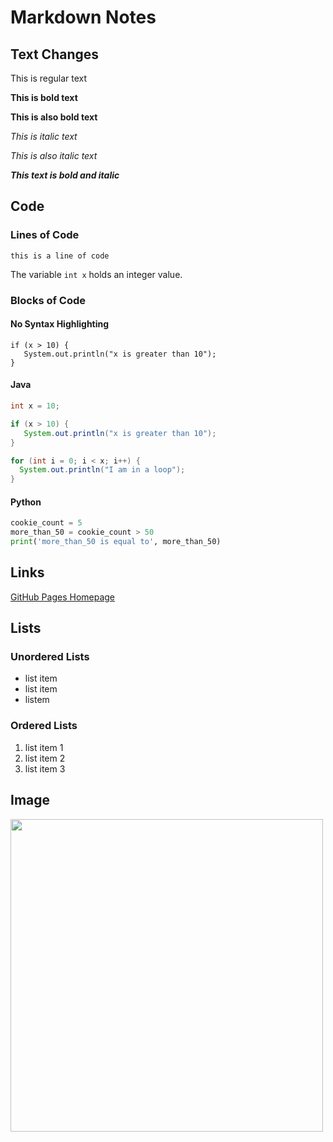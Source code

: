 <!-- This is a single line markdown comment -->

<!--
This is a 
multi-line
comment
-->

# Markdown Notes

## Text Changes

This is regular text

**This is bold text**

__This is also bold text__

*This is italic text*

_This is also italic text_

***This text is bold and italic***

## Code

### Lines of Code

`this is a line of code`

The variable `int x` holds an integer value.

### Blocks of Code

#### No Syntax Highlighting

```
if (x > 10) {
   System.out.println("x is greater than 10");
}
```

#### Java

```java
int x = 10;

if (x > 10) {
   System.out.println("x is greater than 10");
}

for (int i = 0; i < x; i++) {
  System.out.println("I am in a loop");
}
```

#### Python

```python
cookie_count = 5
more_than_50 = cookie_count > 50
print('more_than_50 is equal to', more_than_50)
```

## Links

[GitHub Pages Homepage](https://pages.github.com)

## Lists

### Unordered Lists

* list item
* list item
* listem

### Ordered Lists

1. list item 1
2. list item 2
3. list item 3

## Image

<img src="https://raw.githubusercontent.com/blwatkins/2023-Spring_CRCP-3320/main/images/flowers.jpg" width="500" height="500" />

